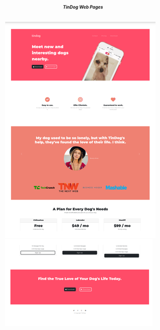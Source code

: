 <h5 align="center"> TinDog Web Pages </h5><br>

<img src="images/tindog_pag_1.png" alt="tindog-web-1">
<img src="images/tindog_pag_2.png" alt="tindog-web-2">